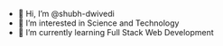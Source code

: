 - 👋 Hi, I’m @shubh-dwivedi
- 👀 I’m interested in Science and Technology
- 🌱 I’m currently learning Full Stack Web Development

<!---
shubh-dwivedi/shubh-dwivedi is a ✨ special ✨ repository because its `README.md` (this file) appears on your GitHub profile.
You can click the Preview link to take a look at your changes.
--->
